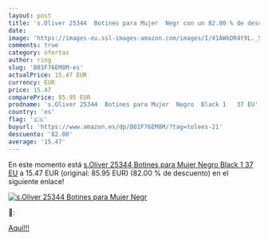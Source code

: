 ```yaml
---
layout: post
title: 's.Oliver 25344  Botines para Mujer  Negr con un 82.00 % de descuento'
date: 
image: 'https://images-eu.ssl-images-amazon.com/images/I/41AWkDR4t9L._SL200_.jpg'
comments: true
category: ofertas
author: ring
slug: 'B01F76EM8M-es'
actualPrice: 15.47 EUR
currency: EUR
price: 15.47
comparePrice: 85.95 EUR
prodname: 's.Oliver 25344  Botines para Mujer  Negro  Black 1   37 EU'
country: 'es'
flag: '🇪🇸'
buyurl: 'https://www.amazon.es/dp/B01F76EM8M/?tag=tolees-21'
descuento: '82.00'
average: '15.47'
---
```


En este momento está [s.Oliver 25344  Botines para Mujer  Negro  Black 1   37 EU](https://www.amazon.es/dp/B01F76EM8M/?tag=tolees-21) a 15.47 EUR (original: 85.95 EUR) (82.00 %  de descuento) en el siguiente enlace!

[![s.Oliver 25344  Botines para Mujer  Negr](https://images-eu.ssl-images-amazon.com/images/I/41AWkDR4t9L._SL200_.jpg)](https://www.amazon.es/dp/B01F76EM8M/?tag=tolees-21)

🔎:


[Aquí!!!](https://www.amazon.es/dp/B01F76EM8M/?tag=tolees-21)
